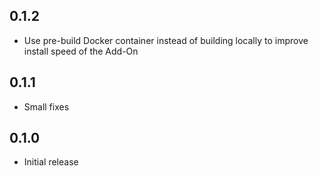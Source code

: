<!-- https://developers.home-assistant.io/docs/add-ons/presentation#keeping-a-changelog -->

## 0.1.2

- Use pre-build Docker container instead of building locally to improve install speed of the Add-On

## 0.1.1

- Small fixes

## 0.1.0

- Initial release
